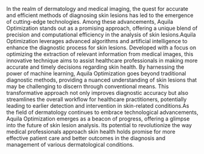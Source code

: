 In the realm of dermatology and medical imaging, the quest for accurate and efficient methods of diagnosing skin lesions has led to the emergence of cutting-edge technologies. Among these advancements, Aquila Optimization stands out as a promising approach, offering a unique blend of precision and computational efficiency in the analysis of skin lesions.Aquila Optimization leverages advanced algorithms and artificial intelligence to enhance the diagnostic process for skin lesions. Developed with a focus on optimizing the extraction of relevant information from medical images, this innovative technique aims to assist healthcare professionals in making more accurate and timely decisions regarding skin health.
  By harnessing the power of machine learning, Aquila Optimization goes beyond traditional diagnostic methods, providing a nuanced understanding of skin lesions that may be challenging to discern through conventional means. This transformative approach not only improves diagnostic accuracy but also streamlines the overall workflow for healthcare practitioners, potentially leading to earlier detection and intervention in skin-related conditions.As the field of dermatology continues to embrace technological advancements, Aquila Optimization emerges as a beacon of progress, offering a glimpse into the future of skin lesion analysis. Its potential to revolutionize the way medical professionals approach skin health holds promise for more effective patient care and better outcomes in the diagnosis and management of various dermatological conditions.
